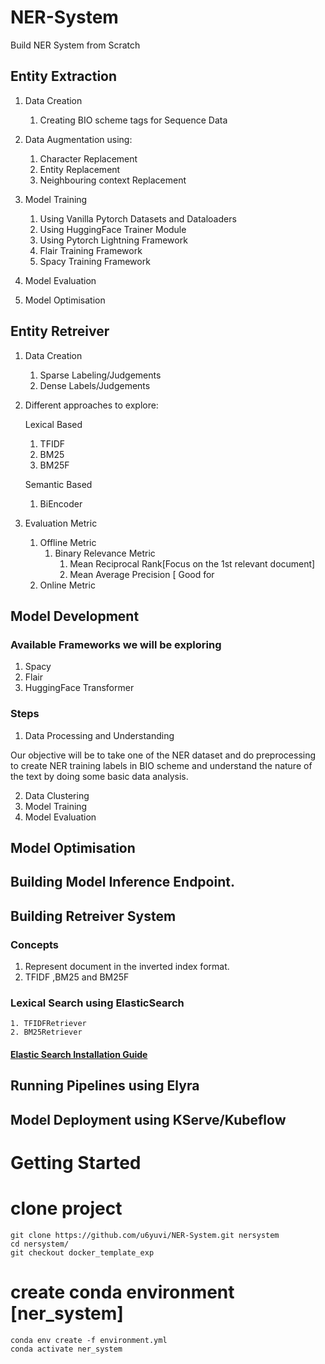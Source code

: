 # NER-System
Build NER System from Scratch 

## Entity Extraction 
1. Data Creation
	1. Creating BIO scheme tags for Sequence Data
2. Data Augmentation using:
	1. Character Replacement
	2. Entity Replacement
	3. Neighbouring context Replacement
3. Model Training
	1. Using Vanilla Pytorch Datasets and Dataloaders
	2. Using HuggingFace Trainer Module
	3. Using Pytorch Lightning Framework
	4. Flair Training Framework
	5. Spacy Training Framework

4. Model Evaluation
5. Model Optimisation


## Entity Retreiver
1. Data Creation
	1. Sparse Labeling/Judgements
	2. Dense Labels/Judgements
2. Different approaches to explore:

	Lexical Based<BR>
	1. TFIDF
	2. BM25
	3. BM25F
	
	Semantic Based
	1. BiEncoder
3. Evaluation Metric
	1. Offline Metric
		1. Binary Relevance Metric
			1. Mean Reciprocal Rank[Focus on the 1st relevant document]
			2. Mean Average Precision [ Good for 
	2. Online Metric

## Model Development
### Available Frameworks we will be exploring
1. Spacy
2. Flair
3. HuggingFace Transformer

### Steps
1. Data Processing and Understanding

Our objective will be to take one of the NER dataset and do preprocessing to create NER training labels in BIO scheme and understand the nature of the text by doing some basic data analysis.

2. Data Clustering 
3. Model Training 
4. Model Evaluation

## Model Optimisation


## Building Model Inference Endpoint.


## Building Retreiver System
### Concepts
1. Represent document in the inverted index format.
2. TFIDF ,BM25 and BM25F 

### Lexical Search using ElasticSearch
    1. TFIDFRetriever
    2. BM25Retriever

#### [Elastic Search Installation Guide](https://www.elastic.co/guide/en/elasticsearch/reference/current/targz.html)


## Running Pipelines using Elyra

## Model Deployment using KServe/Kubeflow


# Getting Started 
# clone project 
```
git clone https://github.com/u6yuvi/NER-System.git nersystem
cd nersystem/
git checkout docker_template_exp
```
# create conda environment [ner_system]
```
conda env create -f environment.yml 
conda activate ner_system
```
